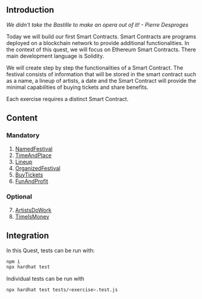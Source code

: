 ## Introduction

*We didn't take the Bastille to make an opera out of it! - 
Pierre Desproges*

Today we will build our first Smart Contracts. Smart Contracts are programs deployed on a blockchain network to provide additional functionalities. In the context of this quest, we will focus on Ethereum Smart Contracts. There main development language is Solidity.

We will create step by step the functionalities of a Smart Contract. The festival consists of information that will be stored in the smart contract such as a name, a lineup of artists, a date and the Smart Contract will provide the minimal capabilities of buying tickets and share benefits.

Each exercise requires a distinct Smart Contract.

## Content

### Mandatory

1. [NamedFestival](NamedFestival.md)
2. [TimeAndPlace](TimeAndPlace.md)
3. [Lineup](Lineup.md)
4. [OrganizedFestival](OrganizedFestival.md)
5. [BuyTickets](BuyTickets.md)
6. [FunAndProfit](FunAndProfit.md)

### Optional

7. [ArtistsDoWork](ArtistsDoWork.md)
8. [TimeIsMoney](TimeIsMoney.md)

## Integration

In this Quest, tests can be run with:

```bash
npm i
npx hardhat test
```
Individual tests can be run with 
```bash
npx hardhat test tests/<exercise>.test.js
```